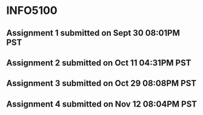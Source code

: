 # INFO5100

## Assignment 1 **submitted on Sept 30 08:01PM PST**

## Assignment 2 **submitted on Oct 11 04:31PM PST**

## Assignment 3 **submitted on Oct 29 08:08PM PST**

## Assignment 4 **submitted on Nov 12 08:04PM PST**

